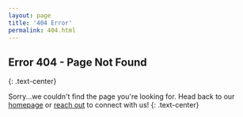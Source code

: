 ```yaml
---
layout: page
title: '404 Error'
permalink: 404.html
---
```


## Error 404 - Page Not Found
{: .text-center}

Sorry...we couldn't find the page you're looking for. Head back to our [homepage](/) or [reach out](/contact/) to connect with us!
{: .text-center}
